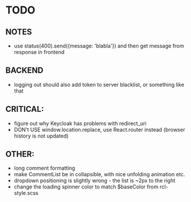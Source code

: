 # TODO

## NOTES

-   use status(400).send({message: 'blabla'}) and then get message from response in frontend

## BACKEND

-   logging out should also add token to server blacklist, or something like that

## CRITICAL:

-   figure out why Keycloak has problems with redirect_uri
-   DON't USE window.location.replace, use React.router instead (browser history is not updated)

## OTHER:

-   long comment formatting
-   make CommentList be in collapsible, with nice unfolding animation etc.
-   dropdown positioning is slightly wrong - the list is ~2px to the right
-   change the loading spinner color to match \$baseColor from rcl-style.scss
